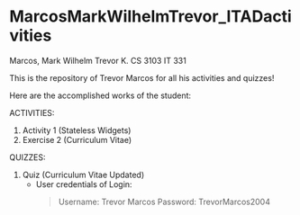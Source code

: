 # MarcosMarkWilhelmTrevor_ITADactivities

Marcos, Mark Wilhelm Trevor K.
CS 3103
IT 331



This is the repository of Trevor Marcos for all his activities and quizzes!



Here are the accomplished works of the student:

ACTIVITIES:
1. Activity 1 (Stateless Widgets)
2. Exercise 2 (Curriculum Vitae)

QUIZZES:
1. Quiz (Curriculum Vitae Updated)
   - User credentials of Login:
       > Username: Trevor Marcos
       > Password: TrevorMarcos2004
